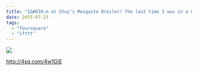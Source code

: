 ```yaml
---
title: "I&#039;m at Chuy’s Mesquite Broiler! The last time I was in a Chuys I was in my twenties and thought it was a cool neighborhood place. It&#039;s a chain?"
date: 2015-07-23
tags: 
  - "foursquare"
  - "ifttt"
---
```


![](images/1g7cJxA)  
  
http://4sq.com/4w1GiE
